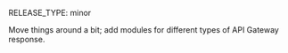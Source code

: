 RELEASE_TYPE: minor

Move things around a bit; add modules for different types of API Gateway response.